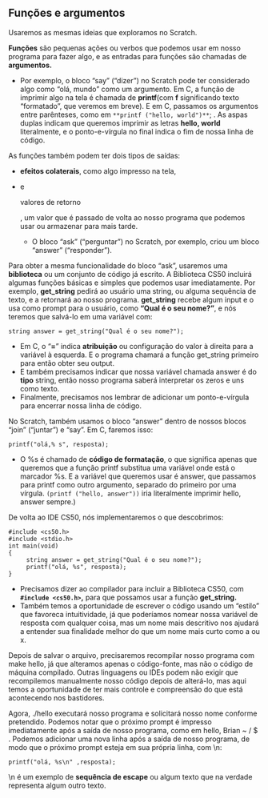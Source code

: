 ## **Funções e argumentos**

Usaremos as mesmas ideias que exploramos no Scratch.

**Funções** são pequenas ações ou verbos que podemos usar em nosso programa para fazer algo, e as entradas para funções são chamadas de **argumentos.**

- Por exemplo, o bloco “say” (“dizer”) no Scratch pode ter considerado algo como “olá, mundo” como um argumento. Em C, a função de imprimir algo na tela é chamada de **printf**(com **f** significando texto “formatado”, que veremos em breve). E em C, passamos os argumentos entre parênteses, como em `**printf ("hello, world")**`; . As aspas duplas indicam que queremos imprimir as letras **hello, world** literalmente, e o ponto-e-vírgula no final indica o fim de nossa linha de código.

As funções também podem ter dois tipos de saídas:

- **efeitos colaterais**, como algo impresso na tela,

- e

   

  valores de retorno

  , um valor que é passado de volta ao nosso programa que podemos usar ou armazenar para mais tarde.

  - O bloco “ask” (“perguntar”) no Scratch, por exemplo, criou um bloco “answer” (“responder”).

Para obter a mesma funcionalidade do bloco “ask”, usaremos uma **biblioteca** ou um conjunto de código já escrito. A Biblioteca CS50 incluirá algumas funções básicas e simples que podemos usar imediatamente. Por exemplo, **get_string** pedirá ao usuário uma string, ou alguma sequência de texto, e a retornará ao nosso programa. **get_string** recebe algum input e o usa como prompt para o usuário, como **“Qual é o seu nome?”**, e nós teremos que salvá-lo em uma variável com:

```
string answer = get_string("Qual é o seu nome?");
```

- Em C, o “**=**” indica **atribuição** ou configuração do valor à direita para a variável à esquerda. E o programa chamará a função get_string primeiro para então obter seu output.
- E também precisamos indicar que nossa variável chamada answer é do **tipo** string, então nosso programa saberá interpretar os zeros e uns como texto.
- Finalmente, precisamos nos lembrar de adicionar um ponto-e-vírgula para encerrar nossa linha de código.

No Scratch, também usamos o bloco “answer” dentro de nossos blocos “join” (“juntar”) e “say”. Em C, faremos isso:

```
printf("olá,% s", resposta);
```

- O %s é chamado de **código de formatação**, o que significa apenas que queremos que a função printf substitua uma variável onde está o marcador %s. E a variável que queremos usar é answer, que passamos para printf como outro argumento, separado do primeiro por uma vírgula. `(printf ("hello, answer"))` iria literalmente imprimir hello, answer sempre.)

De volta ao IDE CS50, nós implementaremos o que descobrimos:

```
#include <cs50.h>
#include <stdio.h>
int main(void)
{
     string answer = get_string("Qual é o seu nome?");
     printf("olá, %s", resposta);
}
```

- Precisamos dizer ao compilador para incluir a Biblioteca CS50, com **`#include <cs50.h>`,** para que possamos usar a função **get_string.**
- Também temos a oportunidade de escrever o código usando um “estilo” que favoreca intuitividade, já que poderíamos nomear nossa variável de resposta com qualquer coisa, mas um nome mais descritivo nos ajudará a entender sua finalidade melhor do que um nome mais curto como a ou x.

Depois de salvar o arquivo, precisaremos recompilar nosso programa com make hello, já que alteramos apenas o código-fonte, mas não o código de máquina compilado. Outras linguagens ou IDEs podem não exigir que recompilemos manualmente nosso código depois de alterá-lo, mas aqui temos a oportunidade de ter mais controle e compreensão do que está acontecendo nos bastidores.

Agora, ./hello executará nosso programa e solicitará nosso nome conforme pretendido. Podemos notar que o próximo prompt é impresso imediatamente após a saída de nosso programa, como em hello, Brian ~ / $ . Podemos adicionar uma nova linha após a saída de nosso programa, de modo que o próximo prompt esteja em sua própria linha, com \n:

```
printf("olá, %s\n" ,resposta);
```

\n é um exemplo de **sequência de escape** ou algum texto que na verdade representa algum outro texto.
